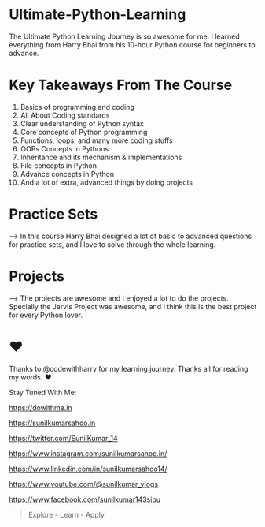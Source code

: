 # Ultimate-Python-Learning
The Ultimate Python Learning Journey is so awesome for me. I learned everything from Harry Bhai from his 10-hour Python course for beginners to advance.

# Key Takeaways From The Course
1. Basics of programming and coding
2. All About Coding standards
3. Clear understanding of Python syntax
4. Core concepts of Python programming
5. Functions, loops, and many more coding stuffs
6. OOPs Concepts in Pythons
7. Inheritance and its mechanism & implementations
8. File concepts in Python
9. Advance concepts in Python
10. And a lot of extra, advanced things by doing projects

# Practice Sets
--> In this course Harry Bhai designed a lot of basic to advanced questions for practice sets,
and I love to solve through the whole learning.

# Projects
--> The projects are awesome and I enjoyed a lot to do the projects.
Specially the Jarvis Project was awesome, and I think this is the best project for every Python lover.


 # ❤
Thanks to @codewithharry for my learning journey.
Thanks all for reading my words. ❤

Stay Tuned With Me:

https://dowithme.in

https://sunilkumarsahoo.in

https://twitter.com/SunilKumar_14

https://www.instagram.com/sunilkumarsahoo.in/

https://www.linkedin.com/in/sunilkumarsahoo14/

https://www.youtube.com/@sunilkumar_vlogs

https://www.facebook.com/sunilkumar143sibu

> Explore - Learn - Apply
